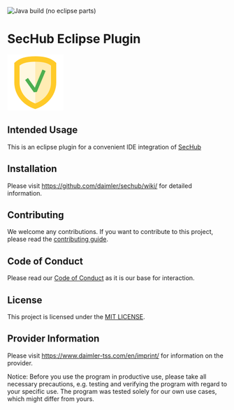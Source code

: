 <!-- SPDX-License-Identifier: MIT -->
![Java build (no eclipse parts)](https://github.com/Daimler/sechub-plugin-eclipse/workflows/Java%20build%20(no%20eclipse%20parts)/badge.svg)

# SecHub Eclipse Plugin
![SecHub Logo](https://github.com/Daimler/sechub-plugin-eclipse/blob/master/sechub-eclipse-other/images/sechub-logo-big.png)

## Intended Usage

This is an eclipse plugin for a convenient IDE integration of [SecHub](https://github.com/daimler/sechub)  

## Installation

Please visit <https://github.com/daimler/sechub/wiki/> for detailed information.

## Contributing

We welcome any contributions.
If you want to contribute to this project, please read the [contributing guide](CONTRIBUTING.md).

## Code of Conduct

Please read our [Code of Conduct](https://github.com/Daimler/daimler-foss/blob/master/CODE_OF_CONDUCT.md) as it is our base for interaction.

## License

This project is licensed under the [MIT LICENSE](LICENSE).

## Provider Information

Please visit <https://www.daimler-tss.com/en/imprint/> for information on the provider.

Notice: Before you use the program in productive use, please take all necessary precautions,
e.g. testing and verifying the program with regard to your specific use.
The program was tested solely for our own use cases, which might differ from yours.
